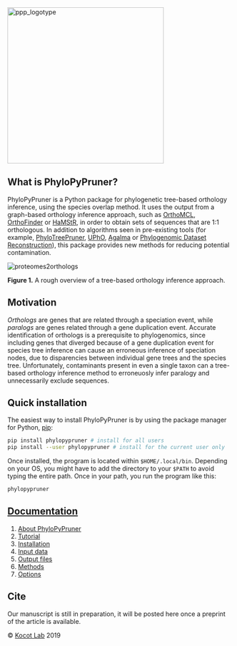 <img src="https://gitlab.com/fethalen/phylopypruner/raw/master/doc/images/ppp_logo.png" alt="ppp_logotype" width="350"/>

## What is PhyloPyPruner?

PhyloPyPruner is a Python package for phylogenetic tree-based orthology
inference, using the species overlap method. It uses the output from a
graph-based orthology inference approach, such as
[OrthoMCL](https://www.ncbi.nlm.nih.gov/pubmed/12952885),
[OrthoFinder](https://www.ncbi.nlm.nih.gov/pubmed/26243257) or
[HaMStR](https://www.ncbi.nlm.nih.gov/pubmed/19586527), in order to obtain sets
of sequences that are 1:1 orthologous. In addition to algorithms seen in
pre-existing tools (for example,
[PhyloTreePruner](https://www.ncbi.nlm.nih.gov/pmc/articles/PMC3825643/),
[UPhO](https://academic.oup.com/mbe/article/33/8/2117/2578877),
[Agalma](https://www.ncbi.nlm.nih.gov/pmc/articles/PMC3840672/) or
[Phylogenomic Dataset
Reconstruction](https://www.ncbi.nlm.nih.gov/pubmed/25158799)), this package
provides new methods for reducing potential contamination.

![proteomes2orthologs](https://gitlab.com/fethalen/phylopypruner/raw/master/doc/images/proteomes2orthologs.png)

**Figure 1.** A rough overview of a tree-based orthology inference approach.

## Motivation

*Orthologs* are genes that are related through a speciation event, while
*paralogs* are genes related through a gene duplication event. Accurate
identification of orthologs is a prerequisite to phylogenomics, since including
genes that diverged because of a gene duplication event for species tree
inference can cause an erroneous inference of speciation nodes, due to
disparencies between individual gene trees and the species tree. Unfortunately,
contaminants present in even a single taxon can a tree-based orthology
inference method to erroneuosly infer paralogy and unnecessarily exclude
sequences.

## Quick installation

The easiest way to install PhyloPyPruner is by using the package manager for
Python, [pip](https://pypi.org/project/pip/):

```bash
pip install phylopypruner # install for all users
pip install --user phylopypruner # install for the current user only
```

Once installed, the program is located within `$HOME/.local/bin`. Depending on
your OS, you might have to add the directory to your `$PATH` to avoid typing
the entire path. Once in your path, you run the program like this:

```bash
phylopypruner
```

## [Documentation](https://gitlab.com/fethalen/phylopypruner/wikis)

1. [About PhyloPyPruner](https://gitlab.com/fethalen/phylopypruner/wikis/about-phylopypruner)
2. [Tutorial](https://gitlab.com/fethalen/phylopypruner/wikis/tutorial#phylopypruner-tutorial)
3. [Installation](https://gitlab.com/fethalen/phylopypruner/wikis/installation)
4. [Input data](https://gitlab.com/fethalen/phylopypruner/wikis/input-data)
5. [Output files](https://gitlab.com/fethalen/phylopypruner/wikis/output-files)
6. [Methods](https://gitlab.com/fethalen/phylopypruner/wikis/methods)
7. [Options](https://gitlab.com/fethalen/phylopypruner/wikis/options)

## Cite

Our manuscript is still in preparation, it will be posted here once a preprint
of the article is available.

© [Kocot Lab](https://www.kocotlab.com/) 2019
